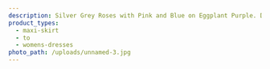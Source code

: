 ```yaml
---
description: Silver Grey Roses with Pink and Blue on Eggplant Purple. DBP
product_types:
  - maxi-skirt
  - to
  - womens-dresses
photo_path: /uploads/unnamed-3.jpg
---
```

